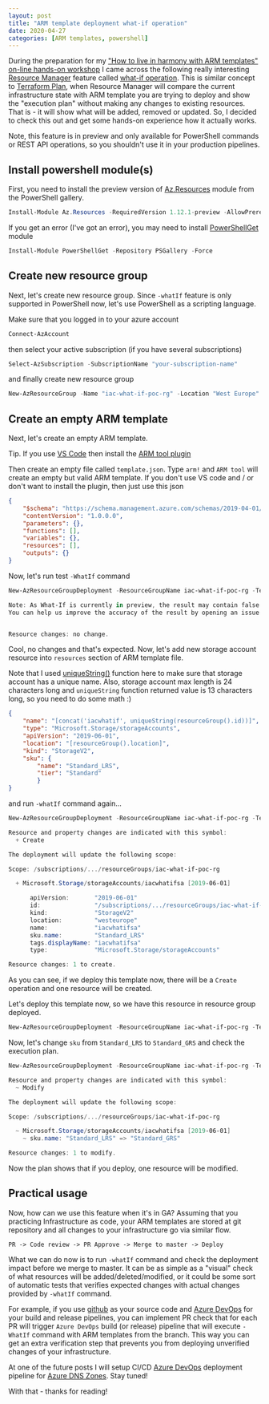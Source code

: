 ```yaml
---
layout: post
title: "ARM template deployment what-if operation"
date: 2020-04-27
categories: [ARM templates, powershell]
---
```


During the preparation for my ["How to live in harmony with ARM templates" on-line hands-on workshop](https://www.meetup.com/Infrastructure-As-Code-User-Group-Oslo/events/268754221/) I came across the following really interesting [Resource Manager](https://docs.microsoft.com/en-us/azure/azure-resource-manager/management/overview) feature called [what-if operation](https://docs.microsoft.com/en-us/azure/azure-resource-manager/templates/template-deploy-what-if). This is similar concept to [Terraform Plan](https://www.terraform.io/docs/commands/plan.html), when Resource Manager will compare the current infrastructure state with ARM template you are trying to deploy and show the "execution plan" without making any changes to existing resources. That is - it will show what will be added, removed or updated. So, I decided to check this out and get some hands-on experience how it actually works.

Note, this feature is in preview and only available for PowerShell commands or REST API operations, so you shouldn't use it in your production pipelines.

## Install powershell module(s)

First, you need to install the preview version of [Az.Resources](https://docs.microsoft.com/en-us/powershell/module/az.resources/?view=azps-3.8.0) module from the PowerShell gallery.

```powershell
Install-Module Az.Resources -RequiredVersion 1.12.1-preview -AllowPrerelease
```

If you get an error (I've got an error), you may need to install [PowerShellGet](https://docs.microsoft.com/en-us/powershell/module/powershellget/?view=powershell-7) module

```powershell
Install-Module PowerShellGet -Repository PSGallery -Force
```

## Create new resource group

Next, let's create new resource group. Since `-whatIf` feature is only supported in PowerShell now, let's use PowerShell as a scripting language.

Make sure that you logged in to your azure account

```powershell
Connect-AzAccount
```

then select your active subscription (if you have several subscriptions)

```powershell
Select-AzSubscription -SubscriptionName "your-subscription-name"
```

and finally create new resource group

```powershell
New-AzResourceGroup -Name "iac-what-if-poc-rg" -Location "West Europe"
```

## Create an empty ARM template

Next, let's create an empty ARM template.

Tip. If you use [VS Code](https://code.visualstudio.com/download) then install the [ARM tool plugin](https://marketplace.visualstudio.com/items?itemName=msazurermtools.azurerm-vscode-tools)

Then create an empty file called `template.json`. Type `arm!` and `ARM tool` will create an empty but valid ARM template. If you don't use VS code and / or don't want to install the plugin, then just use this json

```json
{
    "$schema": "https://schema.management.azure.com/schemas/2019-04-01/deploymentTemplate.json#",
    "contentVersion": "1.0.0.0",
    "parameters": {},
    "functions": [],
    "variables": {},
    "resources": [],
    "outputs": {}
}
```

Now, let's run test `-WhatIf` command

```powershell
New-AzResourceGroupDeployment -ResourceGroupName iac-what-if-poc-rg -TemplateFile template.json -WhatIf

Note: As What-If is currently in preview, the result may contain false positive predictions (noise).
You can help us improve the accuracy of the result by opening an issue here: https://aka.ms/WhatIfIssues.


Resource changes: no change.
```

Cool, no changes and that's expected. Now, let's add new storage account resource into `resources` section of ARM template file.

Note that I used [uniqueString()](https://docs.microsoft.com/en-us/azure/azure-resource-manager/templates/template-functions-string#uniquestring) function here to make sure that storage account has a unique name. Also, storage account max length is 24 characters long and `uniqueString` function returned value is 13 characters long, so you need to do some math :)

```json
{
    "name": "[concat('iacwhatif', uniqueString(resourceGroup().id))]",
    "type": "Microsoft.Storage/storageAccounts",
    "apiVersion": "2019-06-01",
    "location": "[resourceGroup().location]",
    "kind": "StorageV2",
    "sku": {
        "name": "Standard_LRS",
        "tier": "Standard"
        }
}
```

and run `-whatIf` command again...

```powershell
New-AzResourceGroupDeployment -ResourceGroupName iac-what-if-poc-rg -TemplateFile template.json -WhatIf

Resource and property changes are indicated with this symbol:
  + Create

The deployment will update the following scope:

Scope: /subscriptions/.../resourceGroups/iac-what-if-poc-rg

  + Microsoft.Storage/storageAccounts/iacwhatifsa [2019-06-01]

      apiVersion:       "2019-06-01"
      id:               "/subscriptions/.../resourceGroups/iac-what-if-poc-rg/providers/Microsoft.Storage/storageAccounts/iacwhatifsa"
      kind:             "StorageV2"
      location:         "westeurope"
      name:             "iacwhatifsa"
      sku.name:         "Standard_LRS"
      tags.displayName: "iacwhatifsa"
      type:             "Microsoft.Storage/storageAccounts"

Resource changes: 1 to create.
```

As you can see, if we deploy this template now, there will be a `Create` operation and one resource will be created.

Let's deploy this template now, so we have this resource in resource group deployed.

```powershell
New-AzResourceGroupDeployment -ResourceGroupName iac-what-if-poc-rg -TemplateFile template.json
```

Now, let's change `sku` from `Standard_LRS` to `Standard_GRS` and check the execution plan.

```powershell
New-AzResourceGroupDeployment -ResourceGroupName iac-what-if-poc-rg -TemplateFile template.json -WhatIf

Resource and property changes are indicated with this symbol:
  ~ Modify

The deployment will update the following scope:

Scope: /subscriptions/.../resourceGroups/iac-what-if-poc-rg

  ~ Microsoft.Storage/storageAccounts/iacwhatifsa [2019-06-01]
    ~ sku.name: "Standard_LRS" => "Standard_GRS"

Resource changes: 1 to modify.
```

Now the plan shows that if you deploy, one resource will be modified.

## Practical usage

Now, how can we use this feature when it's in GA? Assuming that you practicing Infrastructure as code, your ARM templates are stored at git repository and all changes to your infrastructure go via similar flow.

```TXT
PR -> Code review -> PR Approve -> Merge to master -> Deploy
```

What we can do now is to run `-whatIf` command and check the deployment impact before we merge to master. It can be as simple as a "visual" check of what resources will be added/deleted/modified, or it could be some sort of automatic tests that verifies expected changes with actual changes provided by `-whatIf` command.

For example, if you use [github](https://github.com) as your source code and [Azure DevOps](https://azure.microsoft.com/nb-no/services/devops/) for your build and release pipelines, you can implement PR check that for each PR will trigger `Azure DevOps` build (or release) pipeline that will execute `-WhatIf` command with ARM templates from the branch. This way you can get an extra verification step that prevents you from deploying unverified changes of your infrastructure.

At one of the future posts I will setup CI/CD [Azure DevOps](https://azure.microsoft.com/nb-no/services/devops/) deployment pipeline for [Azure DNS Zones](https://docs.microsoft.com/en-us/azure/dns/). Stay tuned!

With that - thanks for reading!
